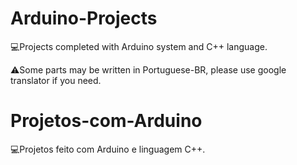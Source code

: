 # Arduino-Projects
💻Projects completed with Arduino system and C++ language.

⚠️Some parts may be written in Portuguese-BR, please use google translator if you need.

# Projetos-com-Arduino
💻Projetos feito com Arduino e linguagem C++.
